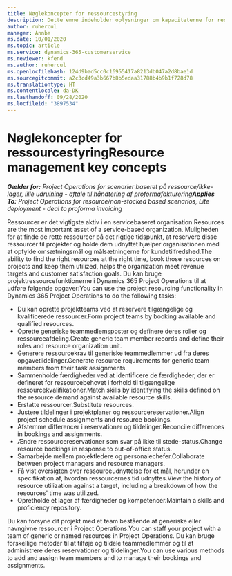 ```yaml
---
title: Nøglekoncepter for ressourcestyring
description: Dette emne indeholder oplysninger om kapaciteterne for ressourcestyring i Microsoft Dynamics Project Operations.
author: ruhercul
manager: Annbe
ms.date: 10/01/2020
ms.topic: article
ms.service: dynamics-365-customerservice
ms.reviewer: kfend
ms.author: ruhercul
ms.openlocfilehash: 124d9bad5cc0c16955417a8213db047a2d8bae1d
ms.sourcegitcommit: a2c3cd49a3b667b8b5edaa31788b4b9b1f728d78
ms.translationtype: HT
ms.contentlocale: da-DK
ms.lasthandoff: 09/28/2020
ms.locfileid: "3897534"
---
```

# <a name="resource-management-key-concepts"></a><span data-ttu-id="b44a6-103">Nøglekoncepter for ressourcestyring</span><span class="sxs-lookup"><span data-stu-id="b44a6-103">Resource management key concepts</span></span>

<span data-ttu-id="b44a6-104">_**Gælder for:** Project Operations for scenarier baseret på ressource/ikke-lager, lille udrulning - aftale til håndtering af proformafakturering_</span><span class="sxs-lookup"><span data-stu-id="b44a6-104">_**Applies To:** Project Operations for resource/non-stocked based scenarios, Lite deployment - deal to proforma invoicing_</span></span>

<span data-ttu-id="b44a6-105">Ressourcer er det vigtigste aktiv i en servicebaseret organisation.</span><span class="sxs-lookup"><span data-stu-id="b44a6-105">Resources are the most important asset of a service-based organization.</span></span> <span data-ttu-id="b44a6-106">Muligheden for at finde de rette ressourcer på det rigtige tidspunkt, at reservere disse ressourcer til projekter og holde dem udnyttet hjælper organisationen med at opfylde omsætningsmål og målsætningerne for kundetilfredshed.</span><span class="sxs-lookup"><span data-stu-id="b44a6-106">The ability to find the right resources at the right time, book those resources on projects and keep them utilized, helps the organization meet revenue targets and customer satisfaction goals.</span></span> <span data-ttu-id="b44a6-107">Du kan bruge projektressourcefunktionerne i Dynamics 365 Project Operations til at udføre følgende opgaver:</span><span class="sxs-lookup"><span data-stu-id="b44a6-107">You can use the project resourcing functionality in Dynamics 365 Project Operations to do the following tasks:</span></span>

- <span data-ttu-id="b44a6-108">Du kan oprette projektteams ved at reservere tilgængelige og kvalificerede ressourcer.</span><span class="sxs-lookup"><span data-stu-id="b44a6-108">Form project teams by booking available and qualified resources.</span></span>
- <span data-ttu-id="b44a6-109">Oprette generiske teammedlemsposter og definere deres roller og ressourceafdeling.</span><span class="sxs-lookup"><span data-stu-id="b44a6-109">Create generic team member records and define their roles and resource organization unit.</span></span>
- <span data-ttu-id="b44a6-110">Generere ressourcekrav til generiske teammedlemmer ud fra deres opgavetildelinger.</span><span class="sxs-lookup"><span data-stu-id="b44a6-110">Generate resource requirements for generic team members from their task assignments.</span></span>
- <span data-ttu-id="b44a6-111">Sammenholde færdigheder ved at identificere de færdigheder, der er defineret for ressourcebehovet i forhold til tilgængelige ressourcekvalifikationer.</span><span class="sxs-lookup"><span data-stu-id="b44a6-111">Match skills by identifying the skills defined on the resource demand against available resource skills.</span></span>
- <span data-ttu-id="b44a6-112">Erstatte ressourcer.</span><span class="sxs-lookup"><span data-stu-id="b44a6-112">Substitute resources.</span></span>
- <span data-ttu-id="b44a6-113">Justere tildelinger i projektplaner og ressourcereservationer.</span><span class="sxs-lookup"><span data-stu-id="b44a6-113">Align project schedule assignments and resource bookings.</span></span>
- <span data-ttu-id="b44a6-114">Afstemme differencer i reservationer og tildelinger.</span><span class="sxs-lookup"><span data-stu-id="b44a6-114">Reconcile differences in bookings and assignments.</span></span>
- <span data-ttu-id="b44a6-115">Ændre ressourcereservationer som svar på ikke til stede-status.</span><span class="sxs-lookup"><span data-stu-id="b44a6-115">Change resource bookings in response to out-of-office status.</span></span>
- <span data-ttu-id="b44a6-116">Samarbejde mellem projektledere og personalechefer.</span><span class="sxs-lookup"><span data-stu-id="b44a6-116">Collaborate between project managers and resource managers.</span></span>
- <span data-ttu-id="b44a6-117">Få vist oversigten over ressourceudnyttelse for et mål, herunder en specifikation af, hvordan ressourcernes tid udnyttes.</span><span class="sxs-lookup"><span data-stu-id="b44a6-117">View the history of resource utilization against a target, including a breakdown of how the resources' time was utilized.</span></span>
- <span data-ttu-id="b44a6-118">Opretholde et lager af færdigheder og kompetencer.</span><span class="sxs-lookup"><span data-stu-id="b44a6-118">Maintain a skills and proficiency repository.</span></span>


<span data-ttu-id="b44a6-119">Du kan forsyne dit projekt med et team bestående af generiske eller navngivne ressourcer i Project Operations.</span><span class="sxs-lookup"><span data-stu-id="b44a6-119">You can staff your project with a team of generic or named resources in Project Operations.</span></span> <span data-ttu-id="b44a6-120">Du kan bruge forskellige metoder til at tilføje og tildele teammedlemmer og til at administrere deres reservationer og tildelinger.</span><span class="sxs-lookup"><span data-stu-id="b44a6-120">You can use various methods to add and assign team members and to manage their bookings and assignments.</span></span> 
